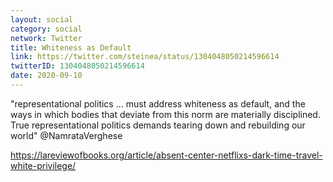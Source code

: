 ```yaml
---
layout: social
category: social
network: Twitter
title: Whiteness as Default
link: https://twitter.com/steinea/status/1304048050214596614
twitterID: 1304048050214596614
date: 2020-09-10
---
```


"representational politics ... must address whiteness as default, and the ways in which bodies that deviate from this norm are materially disciplined. True representational politics demands tearing down and rebuilding our world" @NamrataVerghese

<https://lareviewofbooks.org/article/absent-center-netflixs-dark-time-travel-white-privilege/>

